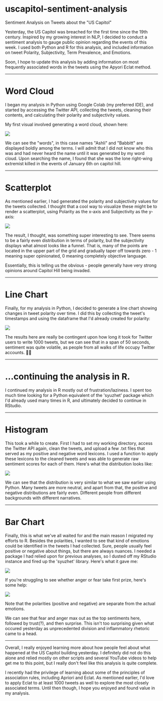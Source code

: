 # uscapitol-sentiment-analysis
Sentiment Analysis on Tweets about the "US Capitol"

Yesterday, the US Capitol was breached for the first time since the 19th century. Inspired by my growing interest in NLP, I decided to conduct a sentiment analysis to gauge public opinion regarding the events of this week. I used both Python and R for this analysis, and included information on tweet Polarity, Subjectivity, Term Prevalence, and Emotions.

Soon, I hope to update this analysis by adding information on most frequently associated words in the tweets using the Apyori Eclat method.


-------------------------------
# Word Cloud
I began my analysis in Python using Google Colab (my preferred IDE), and started by accessing the Twitter API, collecting the tweets, cleaning their contents, and calculating their polarity and subjectivity values. 

My first visual involved generating a word cloud, shown here:

![](USCapitolSentimentImages/Twitter_WordCloud.PNG)

We can see the "words", in this case names "Ashli" and "Babbitt" are displayed boldly among the terms. I will admit that I did not know who this was and had never heard the name until it was generated by my word cloud. Upon searching the name, I found that she was the lone right-wing extremist killed in the events of January 6th on capitol hill.

-------------------------------
# Scatterplot
As mentioned earlier, I had generated the polarity and subjectivity values for the tweets collected. I thought that a cool way to visualize these might be to render a scatterplot, using Polarity as the x-axis and Subjectivity as the y-axis:

![](USCapitolSentimentImages/Twitter_Polarity_vs_Subjectivity.PNG)

The result, I thought, was something super interesting to see. There seems to be a fairly even distribution in terms of polarity, but the subjectivity displays what almost looks like a funnel. That is, many of the points are located in the upper part of the grid and gradually taper off towards zero - 1 meaning super opinionated, 0 meaning completely objective language.

Essentially, this is telling us the obvious - people generally have very strong opinions around Capitol Hill being invaded.

-------------------------------
# Line Chart

Finally, for my analysis in Python, I decided to generate a line chart showing changes in tweet polarity over time. I did this by collecting the tweet's timestamps and using the dataframe that I'd already created for polarity:

![](USCapitolSentimentImages/Tweet_Polarity_over_Time.PNG)

The results here are really be contingent upon how long it took for Twitter users to write 1000 tweets, but we can see that in a span of 50 seconds, sentiment was quite volatile, as people from all walks of life occupy Twitter accounts. 🤷‍♂️

-------------------------------

# ...continuing the analysis in R.

I continued my analysis in R mostly out of frustration/laziness. I spent too much time looking for a Python equivalent of the 'syuzhet' package which I'd already used many times in R, and ultimately decided to continue in RStudio.

-------------------------------
# Histogram

This took a while to create. First I had to set my working directory, access the Twitter API again, clean the tweets, and upload a few .txt files that served as my positive and negative word lexicons. I used a function to apply these lexicons to the cleaned tweets and was able to generate raw sentiment scores for each of them. Here's what the distribution looks like:

![](USCapitolSentimentImages/Tweet_Histogram_of_Raw_Scores.PNG)

We can see that the distribution is very similar to what we saw earlier using Python. Many tweets are more neutral, and apart from that, the positive and negative distributions are fairly even. Different people from different backgrounds with different narratives.

-------------------------------
# Bar Chart

Finally, this is what we've all waited for and the main reason I migrated my efforts to R. Besides the polarities, I wanted to see that kind of emotions could be identified in the tweets I had collected. Sure, people usually feel positive or negative about things, but there are always nuances. I needed a package I had relied upon for previous analyses, so I dusted off my RStudio instance and fired up the 'syuzhet' library. Here's what it gave me:

![](USCapitolSentimentImages/Tweet_Sentiment_Barplot.PNG)

If you're struggling to see whether anger or fear take first prize, here's some help:

![](USCapitolSentimentImages/Tweet_Emotions_Summed_and_Cleaned.PNG)

Note that the polarities (positive and negative) are separate from the actual emotions. 

We can see that fear and anger max out as the top sentiments here, followed by trust(?), and then surprise. This isn't too surprising given what occured yesterday as unprecedented division and inflammatory rhetoric came to a head.

-------------------------------
Overall, I really enjoyed learning more about how people feel about what happened at the US Capitol building yesterday. I definitely did not do this alone and relied mostly on other scripts and several YouTube videos to help get me to this point, but I really don't feel like this analysis is quite complete. 

I recently had the privilege of learning about some of the principles of association rules, including Apriori and Eclat. As mentioned earlier, I'd love to apply Eclat to at least 1000 tweets as well to explore the most closely associated terms. Until then though, I hope you enjoyed and found value in my analysis.
